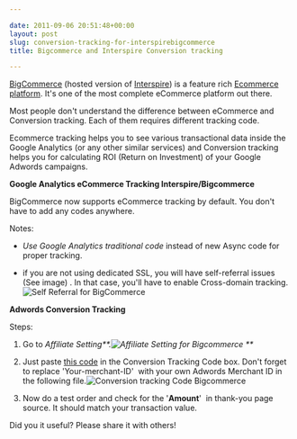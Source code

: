 ```yaml
---

date: 2011-09-06 20:51:48+00:00
layout: post
slug: conversion-tracking-for-interspirebigcommerce
title: Bigcommerce and Interspire Conversion tracking

---
```


[BigCommerce](http://bit.ly/ak-bc) (hosted version of [Interspire](http://www.interspire.com/)) is a feature rich [Ecommerce platform](http://ankitkumar.in/ecommerce-platform/). It's one of the most complete eCommerce platform out there.

Most people don't understand the difference between eCommerce and Conversion tracking. Each of them requires different tracking code.

Ecommerce tracking helps you to see various transactional data inside the Google Analytics (or any other similar services) and Conversion tracking helps you for calculating ROI (Return on Investment) of your Google Adwords campaigns.

**Google Analytics eCommerce Tracking Interspire/Bigcommerce**

BigCommerce now supports eCommerce tracking by default. You don't have to add any codes anywhere.

Notes:

* _Use Google Analytics traditional code_ instead of new Async code for proper tracking.

* if you are not using dedicated SSL, you will have self-referral issues (See image) . In that case, you'll have to enable Cross-domain tracking.![Self Referral for BigCommerce](http://dl.dropboxusercontent.com/u/19894695/myblog/Self-Referral-for-BigCommerce1.png)

**Adwords Conversion Tracking**

Steps:

1. Go to _Affiliate Setting**.![Affiliate Setting for Bigcommerce](http://dl.dropboxusercontent.com/u/19894695/myblog/affiliate-tracking0011.png)
**_

	
  2. Just paste [this code](http://ankitkumar.in/wp-content/uploads/Conversion-tracking-Bigcommerce.txt) in the Conversion Tracking Code box. Don't forget to replace 'Your-merchant-ID'  with your own Adwords Merchant ID in the following file.![Conversion tracking Code Bigcommerce](http://dl.dropboxusercontent.com/u/19894695/myblog/affiliate-tracking0021.png)

	
  3. Now do a test order and check for the '**Amount**'  in thank-you page source. It should match your transaction value.


Did you it useful? Please share it with others!
